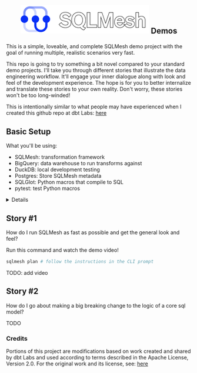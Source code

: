 <h2 align="center">

![](sqlmesh_logo.png) Demos

</h2>

This is a simple, loveable, and complete SQLMesh demo project with the goal of running multiple, realistic scenarios very fast. 

This repo is going to try something a bit novel compared to your standard demo projects. I'll take you through different stories that illustrate the data engineering workflow. It'll engage your inner dialogue along with look and feel of the development experience. The hope is for you to better internalize and translate these stories to your own reality. Don't worry, these stories won't be too long-winded!

This is intentionally similar to what people may have experienced when I created this github repo at dbt Labs: [here](https://github.com/dbt-labs/jaffle_shop_duckdb)


## Basic Setup

What you'll be using:

- SQLMesh: transformation framework
- BigQuery: data warehouse to run transforms against
- DuckDB: local development testing
- Postgres: Store SQLMesh metadata
- SQLGlot: Python macros that compile to SQL
- pytest: test Python macros

<details>

**Setup your virtual environment for SQLMesh:**

```bash
git clone https://github.com/sungchun12/sqlmesh-demos.git # clone the repo
cd sqlmesh-demos # go to the root directory
python -m venv venv # create virtual environment
source venv/bin/activate # activate it
pip install -r requirements.txt # install dependencies
source venv/bin/activate # reactivate virtual environment
```

**Setup your BigQuery Service Account:**

![service_account](./images/bigquery_service_account.png)

1. Create a service account following these instructions: [here](https://cloud.google.com/iam/docs/service-accounts-create)
2. Add permissions: `BigQuery Data Editor`, `BigQuery User`
3. Download the service account json file
4. Copy the contents of the service account file to your clipboard
5. Export the credentials as an environment variable in your terminal: 

`export GOOGLE_CREDENTIALS=<your-service-account-key-contents>`

**Setup your Postgres Database:**

1. Sign up for a free Neon account: [here](https://neon.tech/)
2. Create a new database named: `sqlmesh_state_demo`
![new_database](./images/new_database.png)
3. Export your environment variables based on the newly created database connection string
![new_database](./images/connection_string.png)

```bash
# examples based on the image above
export SQLMESH_STATE_HOST=ep-purple-heart-a6mqlep8.us-west-2.aws.neon.tech
export SQLMESH_STATE_USERNAME=<your-neon-username>
export SQLMESH_STATE_PASSWORD=<your-password-blurred-in-the-image>
```

**Verify SQLMesh can connect to BigQuery and Postgres:**

```bash
sqlmesh info # print info about a SQLMesh project

# expected output
Models: 15
Macros: 1
Data warehouse connection succeeded
State backend connection succeeded
Test connection succeeded
```

</details>

## Story #1

How do I run SQLMesh as fast as possible and get the general look and feel?

Run this command and watch the demo video!

```bash
sqlmesh plan # follow the instructions in the CLI prompt
```

TODO: add video



## Story #2

How do I go about making a big breaking change to the logic of a core sql model?

TODO

### Credits

Portions of this project are modifications based on work created and shared by dbt Labs and used according to terms described in the Apache License, Version 2.0. For the original work and its license, see: [here](https://github.com/dbt-labs/jaffle_shop_duckdb?tab=Apache-2.0-1-ov-file#readme)
